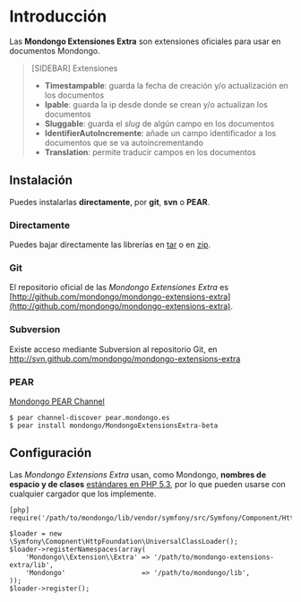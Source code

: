 Introducción
============

Las **Mondongo Extensiones Extra** son extensiones oficiales para usar
en documentos Mondongo.

>[SIDEBAR]
>Extensiones
>
>  * **Timestampable**: guarda la fecha de creación y/o actualización en los documentos
>  * **Ipable**: guarda la ip desde donde se crean y/o actualizan los documentos
>  * **Sluggable**: guarda el _slug_ de algún campo en los documentos
>  * **IdentifierAutoIncremente**: añade un campo identificador a los documentos que se va autoincrementando
>  * **Translation**: permite traducir campos en los documentos

Instalación
-----------

Puedes instalarlas **directamente**, por **git**, **svn** o **PEAR**.

### Directamente

Puedes bajar directamente las librerías en
[tar](http://github.com/mondongo/mondongo-extensions-extra/tarball/master)
o en
[zip](http://github.com/mondongo/mondongo-extensions-extra/zipball/master).

### Git

El repositorio oficial de las _Mondongo Extensiones Extra_ es
[http://github.com/mondongo/mondongo-extensions-extra](http://github.com/mondongo/mondongo-extensions-extra).

### Subversion

Existe acceso mediante Subversion al repositorio Git, en
http://svn.github.com/mondongo/mondongo-extensions-extra

### PEAR

[Mondongo PEAR Channel](http://pear.mondongo.es/)

    $ pear channel-discover pear.mondongo.es
    $ pear install mondongo/MondongoExtensionsExtra-beta

Configuración
-------------

Las _Mondongo Extensions Extra_ usan, como Mondongo,
**nombres de espacio y de clases**
[estándares en PHP 5.3](http://groups.google.com/group/php-standards/web/psr-0-final-proposal),
por lo que pueden usarse con cualquier cargador que los implemente.

    [php]
    require('/path/to/mondongo/lib/vendor/symfony/src/Symfony/Component/HttpFoundation/UniversalClassLoader.php');

    $loader = new \Symfony\Comopnent\HttpFoundation\UniversalClassLoader();
    $loader->registerNamespaces(array(
        'Mondongo\\Extension\\Extra' => '/path/to/mondongo-extensions-extra/lib',
        'Mondongo'                   => '/path/to/mondongo/lib',
    ));
    $loader->register();
